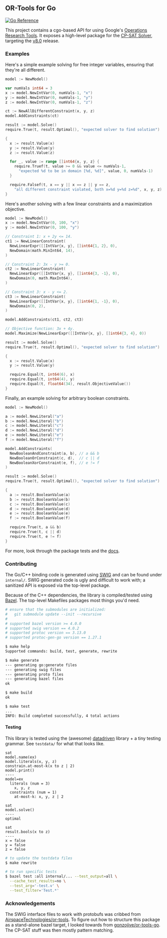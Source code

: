 OR-Tools for Go
---

[![Go Reference](https://pkg.go.dev/badge/github.com/irfansharif/solver.svg)](https://godocs.io/github.com/irfansharif/solver)

This project contains a cgo-based API for using Google's [Operations Research
Tools](https://developers.google.com/optimization/). It exposes a high-level
package for the [CP-SAT
Solver](https://developers.google.com/optimization/cp/cp_solver), targeting the
[v8.0](https://github.com/google/or-tools/releases/tag/v8.0) release.

### Examples

Here's a simple example solving for free integer variables, ensuring that
they're all different.

```go
model := NewModel()

var numVals int64 = 3
x := model.NewIntVar(0, numVals-1, "x")
y := model.NewIntVar(0, numVals-1, "y")
z := model.NewIntVar(0, numVals-1, "z")

ct := NewAllDifferentConstraint(x, y, z)
model.AddConstraints(ct)

result := model.Solve()
require.True(t, result.Optimal(), "expected solver to find solution")

{
  x := result.Value(x)
  y := result.Value(y)
  z := result.Value(z)

  for _, value := range []int64{x, y, z} {
    require.Truef(t, value >= 0 && value <= numVals-1,
      "expected %d to be in domain [%d, %d]", value, 0, numVals-1)
  }

  require.Falsef(t, x == y || x == z || y == z,
    "all different constraint violated, both x=%d y=%d z=%d", x, y, z)
}
```

Here's another solving with a few linear constraints and a maximization
objective.

```go
model := NewModel()
x := model.NewIntVar(0, 100, "x")
y := model.NewIntVar(0, 100, "y")

// Constraint 1: x + 2y <= 14.
ct1 := NewLinearConstraint(
  NewLinearExpr([]IntVar{x, y}, []int64{1, 2}, 0),
  NewDomain(math.MinInt64, 14),
)

// Constraint 2: 3x - y >= 0.
ct2 := NewLinearConstraint(
  NewLinearExpr([]IntVar{x, y}, []int64{3, -1}, 0),
  NewDomain(0, math.MaxInt64),
)

// Constraint 3: x - y <= 2.
ct3 := NewLinearConstraint(
  NewLinearExpr([]IntVar{x, y}, []int64{1, -1}, 0),
  NewDomain(0, 2),
)

model.AddConstraints(ct1, ct2, ct3)

// Objective function: 3x + 4y.
model.Maximize(NewLinearExpr([]IntVar{x, y}, []int64{3, 4}, 0))

result := model.Solve()
require.True(t, result.Optimal(), "expected solver to find solution")

{
  x := result.Value(x)
  y := result.Value(y)

  require.Equal(t, int64(6), x)
  require.Equal(t, int64(4), y)
  require.Equal(t, float64(34), result.ObjectiveValue())
}
```

Finally, an example solving for arbitrary boolean constraints.

```go
model := NewModel()

a := model.NewLiteral("a")
b := model.NewLiteral("b")
c := model.NewLiteral("c")
d := model.NewLiteral("d")
e := model.NewLiteral("e")
f := model.NewLiteral("f")

model.AddConstraints(
  NewBooleanAndConstraint(a, b), // a && b
  NewBooleanOrConstraint(c, d),  // c || d
  NewBooleanXorConstraint(e, f), // e != f
)

result := model.Solve()
require.True(t, result.Optimal(), "expected solver to find solution")

{
  a := result.BooleanValue(a)
  b := result.BooleanValue(b)
  c := result.BooleanValue(c)
  d := result.BooleanValue(d)
  e := result.BooleanValue(e)
  f := result.BooleanValue(f)

  require.True(t, a && b)
  require.True(t, c || d)
  require.True(t, e != f)
}
```

For more, look through the package tests and the
[docs](https://godocs.io/github.com/irfansharif/solver).

### Contributing

The Go/C++ binding code is generated using [SWIG](http://www.swig.org) and can
be found under `internal/`. SWIG generated code is ugly and difficult to work
with; a sanitized API is exposed via the top-level package.

Because of the C++ dependencies, the library is compiled/tested using
[Bazel](https://bazel.build). The top-level Makefiles packages most things
you'd need.

```sh
# ensure that the submodules are initialized:
#   git submodule update --init --recursive
#
# supported bazel version >= 4.0.0
# supported swig version == 4.0.2
# supported protoc version == 3.13.0
# supported protoc-gen-go version == 1.27.1

$ make help
Supported commands: build, test, generate, rewrite

$ make generate
--- generating go:generate files
--- generating swig files
--- generating proto files
--- generating bazel files
ok

$ make build
ok

$ make test
...
INFO: Build completed successfully, 4 total actions
```

#### Testing

This library is tested using the (awesome)
[datadriven](https://github.com/cockroachdb/datadriven) library + a tiny
testing grammar. See `testdata/` for what that looks like.

```
sat
model.name(ex)
model.literals(x, y, z)
constrain.at-most-k(x to z | 2)
model.print()
----
model=ex
  literals (num = 3)
    x, y, z
  constraints (num = 1)
    at-most-k: x, y, z | 2

sat
model.solve()
----
optimal

sat
result.bools(x to z)
----
x = false
y = false
z = false
```

```sh
# to update the testdata files
$ make rewrite

# to run specific tests
$ bazel test :all internal/... --test_output=all \
  --cache_test_results=no \
  --test_arg='-test.v' \
  --test_filter='Test.*'
```

### Acknowledgements

The SWIG interface files to work with protobufs was cribbed from
[AirspaceTechnologies/or-tools](https://github.com/AirspaceTechnologies/or-tools).
To figure out how to structure this package as a stand-alone bazel target, I
looked towards from
[gonzojive/or-tools-go](https://github.com/gonzojive/or-tools-go). The CP-SAT
stuff was then mostly pattern matching.
